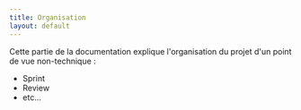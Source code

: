 ```yaml
---
title: Organisation
layout: default
---
```

Cette partie de la documentation explique l'organisation du projet d'un point de vue non-technique :

- Sprint
- Review
- etc...